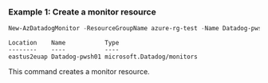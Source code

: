 ### Example 1: Create a monitor resource
```powershell
New-AzDatadogMonitor -ResourceGroupName azure-rg-test -Name Datadog-pwsh01 -SkuName 'drawdown_testing_20200904_Monthly' -Location 'eastus2euap' -UserInfoEmailAddress 'xxxx@microsoft.com' -UserInfoName 'user' -UserInfoPhoneNumber 'xxxxxxxxxxxx' -IdentityType SystemAssigned
```

```output
Location    Name           Type
--------    ----           ----
eastus2euap Datadog-pwsh01 microsoft.Datadog/monitors
```

This command creates a monitor resource.
